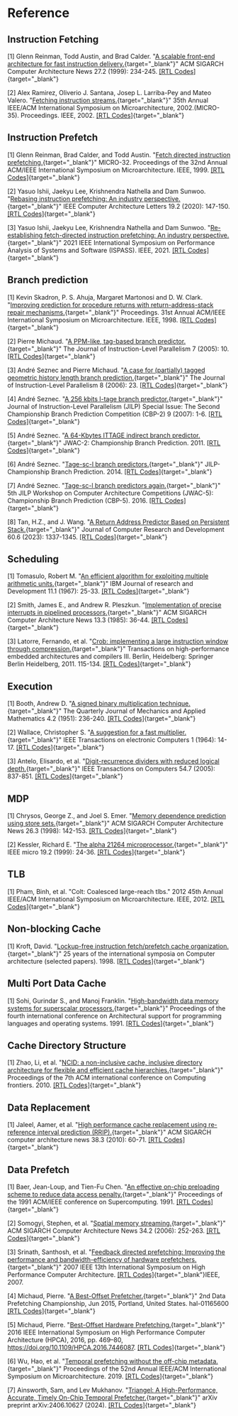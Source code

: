 # Reference

## Instruction Fetching

[1] Glenn Reinman, Todd Austin, and Brad Calder. "[A scalable front-end architecture for fast instruction delivery.](https://doi.org/10.1145/307338.300999){target="_blank"}" ACM SIGARCH Computer Architecture News 27.2 (1999): 234-245. [[RTL Codes]](https://github.com/OpenXiangShan/XiangShan/blob/master/src/main/scala/xiangshan/frontend/NewFtq.scala){target="_blank"}

[2] Alex Ramirez, Oliverio J. Santana, Josep L. Larriba-Pey and Mateo Valero. "[Fetching instruction streams.](https://doi.org/10.1109/MICRO.2002.1176264){target="_blank"}" 35th Annual IEEE/ACM International Symposium on Microarchitecture, 2002.(MICRO-35). Proceedings. IEEE, 2002. [[RTL Codes]](https://github.com/OpenXiangShan/XiangShan/blob/master/src/main/scala/xiangshan/frontend){target="_blank"}

## Instruction Prefetch

[1] Glenn Reinman, Brad Calder, and Todd Austin. "[Fetch directed instruction prefetching.](https://doi.org/10.1109/MICRO.1999.809439){target="_blank"}" MICRO-32. Proceedings of the 32nd Annual ACM/IEEE International Symposium on Microarchitecture. IEEE, 1999. [[RTL Codes]](https://github.com/OpenXiangShan/XiangShan/blob/master/src/main/scala/xiangshan/frontend/icache){target="_blank"}

[2] Yasuo Ishii, Jaekyu Lee, Krishnendra Nathella and Dam Sunwoo. "[Rebasing instruction prefetching: An industry perspective.](https://doi.org/10.1109/LCA.2020.3035068){target="_blank"}" IEEE Computer Architecture Letters 19.2 (2020): 147-150. [[RTL Codes]](https://github.com/OpenXiangShan/XiangShan/blob/master/src/main/scala/xiangshan/frontend){target="_blank"}

[3] Yasuo Ishii, Jaekyu Lee, Krishnendra Nathella and Dam Sunwoo. "[Re-establishing fetch-directed instruction prefetching: An industry perspective.](https://doi.org/10.1109/ISPASS51385.2021.00034){target="_blank"}" 2021 IEEE International Symposium on Performance Analysis of Systems and Software (ISPASS). IEEE, 2021. [[RTL Codes]](https://github.com/OpenXiangShan/XiangShan/blob/master/src/main/scala/xiangshan/frontend){target="_blank"}

## Branch prediction

[1] Kevin Skadron, P. S. Ahuja, Margaret Martonosi and D. W. Clark. "[Improving prediction for procedure returns with return-address-stack repair mechanisms.](https://doi.org/10.1109/MICRO.1998.742787){target="_blank"}" Proceedings. 31st Annual ACM/IEEE International Symposium on Microarchitecture. IEEE, 1998. [[RTL Codes]](https://github.com/OpenXiangShan/XiangShan/blob/master/src/main/scala/xiangshan/frontend/newRAS.scala){target="_blank"}

[2] Pierre Michaud. "[A PPM-like, tag-based branch predictor.](https://inria.hal.science/hal-03406188){target="_blank"}" The Journal of Instruction-Level Parallelism 7 (2005): 10. [[RTL Codes]](https://github.com/OpenXiangShan/XiangShan/blob/master/src/main/scala/xiangshan/frontend/Tage.scala){target="_blank"}

[3] André Seznec and Pierre Michaud. "[A case for (partially) tagged geometric history length branch prediction.](https://inria.hal.science/hal-03408381){target="_blank"}" The Journal of Instruction-Level Parallelism 8 (2006): 23. [[RTL Codes]](https://github.com/OpenXiangShan/XiangShan/blob/master/src/main/scala/xiangshan/frontend/Tage.scala){target="_blank"}

[4] André Seznec. "[A 256 kbits l-tage branch predictor.](http://www.irisa.fr/caps/people/seznec/L-TAGE.pdf){target="_blank"}" Journal of Instruction-Level Parallelism (JILP) Special Issue: The Second Championship Branch Prediction Competition (CBP-2) 9 (2007): 1-6. [[RTL Codes]](https://github.com/OpenXiangShan/XiangShan/blob/master/src/main/scala/xiangshan/frontend/Tage.scala){target="_blank"}

[5] André Seznec. "[A 64-Kbytes ITTAGE indirect branch predictor.](https://inria.hal.science/hal-00639041){target="_blank"}" JWAC-2: Championship Branch Prediction. 2011. [[RTL Codes]](https://github.com/OpenXiangShan/XiangShan/blob/master/src/main/scala/xiangshan/frontend/ITTAGE.scala){target="_blank"}

[6] André Seznec. "[Tage-sc-l branch predictors.](https://inria.hal.science/hal-01086920){target="_blank"}" JILP-Championship Branch Prediction. 2014. [[RTL Codes]](https://github.com/OpenXiangShan/XiangShan/blob/master/src/main/scala/xiangshan/frontend/SC.scala){target="_blank"}

[7] André Seznec. "[Tage-sc-l branch predictors again.](https://inria.hal.science/hal-01354253){target="_blank"}" 5th JILP Workshop on Computer Architecture Competitions (JWAC-5): Championship Branch Prediction (CBP-5). 2016. [[RTL Codes]](https://github.com/OpenXiangShan/XiangShan/blob/master/src/main/scala/xiangshan/frontend/SC.scala){target="_blank"}

[8] Tan, H.Z., and J. Wang. "[A Return Address Predictor Based on Persistent Stack.](https://crad.ict.ac.cn/en/article/doi/10.7544/issn1000-1239.202111274){target="_blank"}" Journal of Computer Research and Development 60.6 (2023): 1337-1345. [[RTL Codes]](https://github.com/OpenXiangShan/XiangShan/blob/master/src/main/scala/xiangshan/frontend/newRAS.scala){target="_blank"}

## Scheduling

[1] Tomasulo, Robert M. "[An efficient algorithm for exploiting multiple arithmetic units.](https://github.com/OpenXiangShan/XiangShan/tree/master/src/main/scala/xiangshan/backend){target="_blank"}" IBM Journal of research and Development 11.1 (1967): 25-33. [[RTL Codes]](){target="_blank"}

[2] Smith, James E., and Andrew R. Pleszkun. "[Implementation of precise interrupts in pipelined processors.](https://github.com/OpenXiangShan/XiangShan/blob/master/src/main/scala/xiangshan/backend/rob/Rob.scala){target="_blank"}" ACM SIGARCH Computer Architecture News 13.3 (1985): 36-44. [[RTL Codes]](){target="_blank"}

[3] Latorre, Fernando, et al. "[Crob: implementing a large instruction window through compression.](https://github.com/OpenXiangShan/XiangShan/blob/master/src/main/scala/xiangshan/backend/rename/CompressUnit.scala){target="_blank"}" Transactions on high-performance embedded architectures and compilers III. Berlin, Heidelberg: Springer Berlin Heidelberg, 2011. 115-134. [[RTL Codes]](){target="_blank"}

## Execution

[1] Booth, Andrew D. "[A signed binary multiplication technique.](https://github.com/OpenXiangShan/XiangShan/blob/master/src/main/scala/xiangshan/backend/fu/Multiplier.scala){target="_blank"}" The Quarterly Journal of Mechanics and Applied Mathematics 4.2 (1951): 236-240. [[RTL Codes]](){target="_blank"}

[2] Wallace, Christopher S. "[A suggestion for a fast multiplier.](https://github.com/OpenXiangShan/XiangShan/blob/master/src/main/scala/xiangshan/backend/fu/Multiplier.scala){target="_blank"}" IEEE Transactions on electronic Computers 1 (1964): 14-17. [[RTL Codes]](){target="_blank"}

[3] Antelo, Elisardo, et al. "[Digit-recurrence dividers with reduced logical depth.](https://github.com/OpenXiangShan/XiangShan/blob/master/src/main/scala/xiangshan/backend/fu/SRT16Divider.scala){target="_blank"}" IEEE Transactions on Computers 54.7 (2005): 837-851. [[RTL Codes]](){target="_blank"}

## MDP

[1] Chrysos, George Z., and Joel S. Emer. "[Memory dependence prediction using store sets.](https://github.com/OpenXiangShan/XiangShan/blob/master/src/main/scala/xiangshan/mem/mdp/StoreSet.scala){target="_blank"}" ACM SIGARCH Computer Architecture News 26.3 (1998): 142-153. [[RTL Codes]](){target="_blank"}

[2] Kessler, Richard E. "[The alpha 21264 microprocessor.](https://github.com/OpenXiangShan/XiangShan/blob/master/src/main/scala/xiangshan/mem/mdp/WaitTable.scala){target="_blank"}" IEEE micro 19.2 (1999): 24-36. [[RTL Codes]](){target="_blank"}

## TLB

[1] Pham, Binh, et al. "Colt: Coalesced large-reach tlbs." 2012 45th Annual IEEE/ACM International Symposium on Microarchitecture. IEEE, 2012. [[RTL Codes]](){target="_blank"}

## Non-blocking Cache

[1] Kroft, David. "[Lockup-free instruction fetch/prefetch cache organization.](https://github.com/OpenXiangShan/XiangShan/blob/master/src/main/scala/xiangshan/cache/dcache/mainpipe/MissQueue.scala){target="_blank"}" 25 years of the international symposia on Computer architecture (selected papers). 1998. [[RTL Codes]](){target="_blank"}

## Multi Port Data Cache

[1] Sohi, Gurindar S., and Manoj Franklin. "[High-bandwidth data memory systems for superscalar processors.](https://github.com/OpenXiangShan/XiangShan/blob/master/src/main/scala/xiangshan/cache/dcache/data/BankedDataArray.scala){target="_blank"}" Proceedings of the fourth international conference on Architectural support for programming languages and operating systems. 1991. [[RTL Codes]](){target="_blank"}

## Cache Directory Structure

[1] Zhao, Li, et al. "[NCID: a non-inclusive cache, inclusive directory architecture for flexible and efficient cache hierarchies.](https://github.com/OpenXiangShan/CoupledL2/tree/master/src/main/scala/coupledL2){target="_blank"}" Proceedings of the 7th ACM international conference on Computing frontiers. 2010. [[RTL Codes]](){target="_blank"}

## Data Replacement

[1] Jaleel, Aamer, et al. "[High performance cache replacement using re-reference interval prediction (RRIP).](https://github.com/OpenXiangShan/CoupledL2/blob/master/src/main/scala/coupledL2/utils/Replacer.scala){target="_blank"}" ACM SIGARCH computer architecture news 38.3 (2010): 60-71. [[RTL Codes]](){target="_blank"}

## Data Prefetch

[1] Baer, Jean-Loup, and Tien-Fu Chen. "[An effective on-chip preloading scheme to reduce data access penalty.](https://github.com/OpenXiangShan/XiangShan/blob/master/src/main/scala/xiangshan/mem/prefetch/L1StridePrefetcher.scala){target="_blank"}" Proceedings of the 1991 ACM/IEEE conference on Supercomputing. 1991. [[RTL Codes]](){target="_blank"}

[2] Somogyi, Stephen, et al. "[Spatial memory streaming.](https://github.com/OpenXiangShan/XiangShan/blob/master/src/main/scala/xiangshan/mem/prefetch/SMSPrefetcher.scala){target="_blank"}" ACM SIGARCH Computer Architecture News 34.2 (2006): 252-263. [[RTL Codes]](){target="_blank"}

[3] Srinath, Santhosh, et al. "[Feedback directed prefetching: Improving the performance and bandwidth-efficiency of hardware prefetchers.](https://github.com/OpenXiangShan/XiangShan/blob/master/src/main/scala/xiangshan/mem/prefetch/FDP.scala){target="_blank"}" 2007 IEEE 13th International Symposium on High Performance Computer Architecture. [[RTL Codes]](){target="_blank"}IEEE, 2007.

[4] Michaud, Pierre. "[A Best-Offset Prefetcher.](https://github.com/OpenXiangShan/CoupledL2/blob/master/src/main/scala/coupledL2/prefetch/BestOffsetPrefetch.scala){target="_blank"}" 2nd Data Prefetching Championship, Jun 2015, Portland, United States. hal-01165600 [[RTL Codes]](){target="_blank"}

[5] Michaud, Pierre. "[Best-Offset Hardware Prefetching.](https://github.com/OpenXiangShan/CoupledL2/blob/master/src/main/scala/coupledL2/prefetch/BestOffsetPrefetch.scala){target="_blank"}" 2016 IEEE International Symposium on High Performance Computer Architecture (HPCA), 2016, pp. 469–80, https://doi.org/10.1109/HPCA.2016.7446087. [[RTL Codes]](){target="_blank"}

[6] Wu, Hao, et al. "[Temporal prefetching without the off-chip metadata.](https://github.com/OpenXiangShan/CoupledL2/blob/master/src/main/scala/coupledL2/prefetch/TemporalPrefetch.scala){target="_blank"}" Proceedings of the 52nd Annual IEEE/ACM International Symposium on Microarchitecture. 2019. [[RTL Codes]](){target="_blank"}

[7] Ainsworth, Sam, and Lev Mukhanov. "[Triangel: A High-Performance, Accurate, Timely On-Chip Temporal Prefetcher.](https://github.com/OpenXiangShan/CoupledL2/blob/master/src/main/scala/coupledL2/prefetch/TemporalPrefetch.scala){target="_blank"}" arXiv preprint arXiv:2406.10627 (2024). [[RTL Codes]](){target="_blank"}
